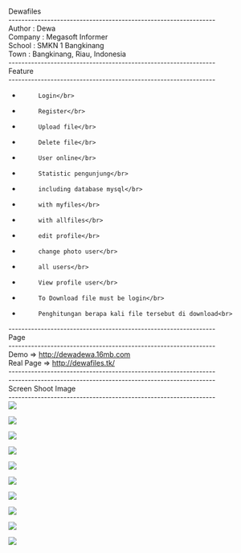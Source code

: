 <br>Dewafiles<br>
----------------------------------------------------------------<br>
Author      : Dewa<br>
Company     : Megasoft Informer<br>
School      : SMKN 1 Bangkinang<br>
Town        : Bangkinang, Riau, Indonesia<br>
----------------------------------------------------------------<br>
Feature<br>
----------------------------------------------------------------<br>
-          Login</br>
-          Register</br>
-          Upload file</br>
-          Delete file</br>
-          User online</br>
-          Statistic pengunjung</br>
-          including database mysql</br>
-          with myfiles</br>
-          with allfiles</br>
-          edit profile</br>
-          change photo user</br>
-          all users</br>
-          View profile user</br>
-          To Download file must be login</br>
-          Penghitungan berapa kali file tersebut di download<br>
----------------------------------------------------------------<br>
Page<br>
----------------------------------------------------------------<br>
Demo => http://dewadewa.16mb.com<br>
Real Page => http://dewafiles.tk/<br>
----------------------------------------------------------------</br>
----------------------------------------------------------------<br>
Screen Shoot Image<br>
----------------------------------------------------------------<br>
<img src="http://images-onepick-opensocial.googleusercontent.com/gadgets/proxy?container=onepick&gadget=a&rewriteMime=image%2F*&url=http%3A%2F%2F3.bp.blogspot.com%2F-2h2Hl4ZFrbI%2FUSDTGgZdpYI%2FAAAAAAAAAkk%2FGDXnd0IUirk%2Fs1600%2FUpload-file-register.bmp"/><p>
<img src="http://images-onepick-opensocial.googleusercontent.com/gadgets/proxy?container=onepick&gadget=a&rewriteMime=image%2F*&url=http%3A%2F%2F3.bp.blogspot.com%2F-THzEw2Va-XU%2FUSDTKlG5XxI%2FAAAAAAAAAks%2FKkUoNbaa1z8%2Fs1600%2FUpload-file-login.bmp"/><p>
<img src="http://images-onepick-opensocial.googleusercontent.com/gadgets/proxy?container=onepick&gadget=a&rewriteMime=image%2F*&url=http%3A%2F%2F4.bp.blogspot.com%2F-6ZJa2mtGnYA%2FUSDTDhwn9jI%2FAAAAAAAAAkc%2FRwuexgmG8JI%2Fs1600%2FUpload-file-home.bmp"/><p>
<img src="http://images-onepick-opensocial.googleusercontent.com/gadgets/proxy?container=onepick&gadget=a&rewriteMime=image%2F*&url=http%3A%2F%2F4.bp.blogspot.com%2F-HLvAm5rTsJ0%2FUSDTlpm72SI%2FAAAAAAAAAk0%2FJWbzdADJQe4%2Fs1600%2FUpload-file-upload2.bmp"/><p>
<img src="http://images-onepick-opensocial.googleusercontent.com/gadgets/proxy?container=onepick&gadget=a&rewriteMime=image%2F*&url=http%3A%2F%2F4.bp.blogspot.com%2F-eIh2ritjXx8%2FUSDTmi4_VYI%2FAAAAAAAAAk8%2FWnhr64HH6tU%2Fs1600%2FUpload-file-upload.bmp"/><p>
<img src="http://images-onepick-opensocial.googleusercontent.com/gadgets/proxy?container=onepick&gadget=a&rewriteMime=image%2F*&url=http%3A%2F%2F2.bp.blogspot.com%2F-GRnVyQvSobo%2FUSDS2ZTt9dI%2FAAAAAAAAAkU%2FjrDIVNH9RjA%2Fs1600%2FUpload-file-myfiles.bmp"/><p>
<img src="http://images-onepick-opensocial.googleusercontent.com/gadgets/proxy?container=onepick&gadget=a&rewriteMime=image%2F*&url=http%3A%2F%2F2.bp.blogspot.com%2F-yZ2-WeGkLeg%2FUSDSXWClRMI%2FAAAAAAAAAj0%2FwxlRZtMLsdk%2Fs1600%2FUpload-file-alluser.bmp"/><p>
<img src="http://images-onepick-opensocial.googleusercontent.com/gadgets/proxy?container=onepick&gadget=a&rewriteMime=image%2F*&url=http%3A%2F%2F4.bp.blogspot.com%2F-IM_r1UC_clM%2FUSDSff-hAQI%2FAAAAAAAAAj8%2FzZmEJ60oM8g%2Fs1600%2FUpload-file-allfiles.bmp"/><p>
<img src="http://images-onepick-opensocial.googleusercontent.com/gadgets/proxy?container=onepick&gadget=a&rewriteMime=image%2F*&url=http%3A%2F%2F2.bp.blogspot.com%2F-yZ2-WeGkLeg%2FUSDSXWClRMI%2FAAAAAAAAAj0%2FwxlRZtMLsdk%2Fs1600%2FUpload-file-alluser.bmp"/><p>
<img src="http://images-onepick-opensocial.googleusercontent.com/gadgets/proxy?container=onepick&gadget=a&rewriteMime=image%2F*&url=http%3A%2F%2F1.bp.blogspot.com%2F-PRoAYz2OU_Q%2FUSDSruEWIDI%2FAAAAAAAAAkE%2FdBOXmByUazQ%2Fs1600%2FUpload-file-downloads.bmp"/><p>

